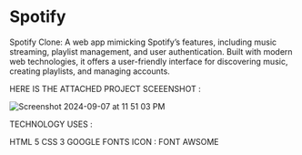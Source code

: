 # Spotify
Spotify Clone: A web app mimicking Spotify’s features, including music streaming, playlist management, and user authentication. Built with modern web technologies, it offers a user-friendly interface for discovering music, creating playlists, and managing accounts.

HERE IS THE ATTACHED PROJECT SCEEENSHOT :

![Screenshot 2024-09-07 at 11 51 03 PM](https://github.com/user-attachments/assets/fc953a26-7da5-410c-a90f-342ac45e333e)

TECHNOLOGY USES :

HTML 5 
CSS 3
GOOGLE FONTS
ICON : FONT AWSOME
